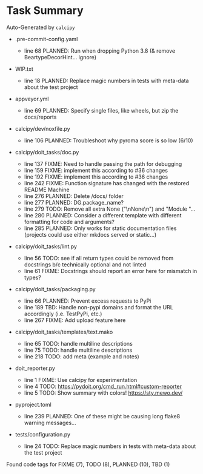 # Task Summary

Auto-Generated by `calcipy`

- .pre-commit-config.yaml
    - line  68 PLANNED: Run when dropping Python 3.8 (& remove BeartypeDecorHint... ignore)

- WIP.txt
    - line  18 PLANNED: Replace magic numbers in tests with meta-data about the test project

- appveyor.yml
    - line  69 PLANNED: Specify single files, like wheels, but zip the docs/reports

- calcipy/dev/noxfile.py
    - line 106 PLANNED: Troubleshoot why pyroma score is so low (6/10)

- calcipy/doit_tasks/doc.py
    - line 137   FIXME: Need to handle passing the path for debugging
    - line 159   FIXME: implement this according to #36 changes
    - line 192   FIXME: implement this according to #36 changes
    - line 242   FIXME: Function signature has changed with the restored README Machine
    - line 276 PLANNED: Delete /docs/ folder
    - line 277 PLANNED: DG.package_name?
    - line 279    TODO: Remove all extra None ("\nNone\n") and "Module "...
    - line 280 PLANNED: Consider a different template with different formatting for code and arguments?
    - line 285 PLANNED: Only works for static documentation files (projects could use either mkdocs served or static...)

- calcipy/doit_tasks/lint.py
    - line  56    TODO: see if all return types could be removed from docstrings b/c technically optional and not linted
    - line  61   FIXME: Docstrings should report an error here for mismatch in types?

- calcipy/doit_tasks/packaging.py
    - line  66 PLANNED: Prevent excess requests to PyPi
    - line 189     TBD: Handle non-pypi domains and format the URL accordingly (i.e. TestPyPi, etc.)
    - line 267   FIXME: Add upload feature here

- calcipy/doit_tasks/templates/text.mako
    - line  65    TODO: handle multiline descriptions
    - line  75    TODO: handle multiline descriptions
    - line 218    TODO: add meta (example and notes)

- doit_reporter.py
    - line   1   FIXME: Use calcipy for experimentation
    - line   4    TODO: https://pydoit.org/cmd_run.html#custom-reporter
    - line   5    TODO: Show summary with colors! https://sty.mewo.dev/

- pyproject.toml
    - line 239 PLANNED: One of these might be causing long flake8 warning messages...

- tests/configuration.py
    - line  24    TODO: Replace magic numbers in tests with meta-data about the test project

Found code tags for FIXME (7), TODO (8), PLANNED (10), TBD (1)

<!-- calcipy:skip_tags -->
